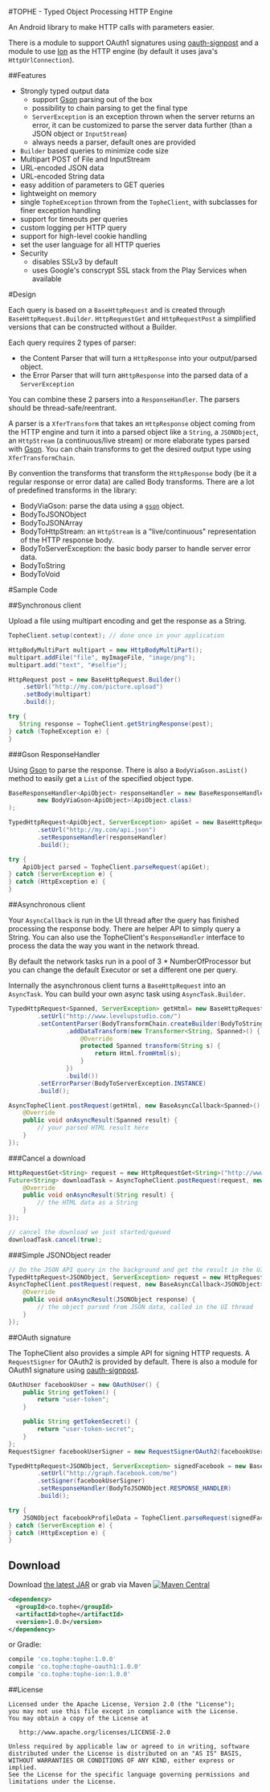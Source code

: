 #TOPHE - Typed Object Processing HTTP Engine

An Android library to make HTTP calls with parameters easier.

There is a module to support OAuth1 signatures using [oauth-signpost](Tophe-OAuth1) and a module to use [Ion](Tophe-Ion) as the HTTP engine (by default it uses java's `HttpUrlConnection`).

##Features

* Strongly typed output data
	* support [Gson][4] parsing out of the box
	* possibility to chain parsing to get the final type
	* `ServerException` is an exception thrown when the server returns an error, it can be customized to parse the server data further (than a JSON object or `InputStream`)
	* always needs a parser, default ones are provided
* `Builder` based queries to minimize code size
* Multipart POST of File and InputStream
* URL-encoded JSON data
* URL-encoded String data
* easy addition of parameters to GET queries
* lightweight on memory
* single `TopheException` thrown from the `TopheClient`, with subclasses for finer exception handling
* support for timeouts per queries
* custom logging per HTTP query
* support for high-level cookie handling
* set the user language for all HTTP queries
* Security
	* disables SSLv3 by default
	* uses Google's conscrypt SSL stack from the Play Services when available

#Design

Each query is based on a `BaseHttpRequest` and is created through `BaseHttpRequest.Builder`. `HttpRequestGet` and `HttpRequestPost` a simplified versions that can be constructed without a Builder.

Each query requires 2 types of parser:

* the Content Parser that will turn a `HttpResponse` into your output/parsed object. 
* the Error Parser that will turn a`HttpResponse` into the parsed data of a `ServerException`

You can combine these 2 parsers into a `ResponseHandler`. The parsers should be thread-safe/reentrant.

A parser is a `XferTransform` that takes an `HttpResponse` object coming from the HTTP engine and turn it into a parsed object like a `String`, a `JSONObject`, an `HttpStream` (a continuous/live stream) or more elaborate types parsed with [Gson][4]. You can chain transforms to get the desired output type using `XferTransformChain`.

By convention the transforms that transform the `HttpResponse` body (be it a regular response or error data) are called Body transforms. There are a lot of predefined transforms in the library:

* BodyViaGson: parse the data using a [`gson`][4] object.
* BodyToJSONObject
* BodyToJSONArray
* BodyToHttpStream: an `HttpStream` is a "live/continuous" representation of the HTTP response body.
* BodyToServerException: the basic body parser to handle server error data.
* BodyToString
* BodyToVoid


#Sample Code

##Synchronous client

Upload a file using multipart encoding and get the response as a String.
```java
TopheClient.setup(context); // done once in your application

HttpBodyMultiPart multipart = new HttpBodyMultiPart();
multipart.addFile("file", myImageFile, "image/png");
multipart.add("text", "#selfie");

HttpRequest post = new BaseHttpRequest.Builder()
	.setUrl("http://my.com/picture.upload")
	.setBody(multipart)
	.build();

try {
   String response = TopheClient.getStringResponse(post);
} catch (TopheException e) {
}
```

###Gson ResponseHandler

Using [Gson][4] to parse the response. There is also a `BodyViaGson.asList()` method to easily get a `List` of the specified object type.

```java
BaseResponseHandler<ApiObject> responseHandler = new BaseResponseHandler<ApiObject>(
        new BodyViaGson<ApiObject>(ApiObject.class)
);

TypedHttpRequest<ApiObject, ServerException> apiGet = new BaseHttpRequest.Builder<ApiObject, ServerException>()
        .setUrl("http://my.com/api.json")
        .setResponseHandler(responseHandler)
        .build();

try {
    ApiObject parsed = TopheClient.parseRequest(apiGet);
} catch (ServerException e) {
} catch (HttpException e) {
}
```

##Asynchronous client

Your `AsyncCallback` is run in the UI thread after the query has finished processing the response body.
There are helper API to simply query a String. You can also use the TopheClient's `ResponseHandler` 
interface to process the data the way you want in the network thread.

By default the network tasks run in a pool of 3 * NumberOfProcessor but you can change the default Executor or set a different one per query.

Internally the asynchronous client turns a `BaseHttpRequest` into an `AsyncTask`. You can build your own async task using
`AsyncTask.Builder`.

```java
TypedHttpRequest<Spanned, ServerException> getHtml= new BaseHttpRequest.Builder<Spanned, ServerException>()
        .setUrl("http://www.levelupstudio.com/")
        .setContentParser(BodyTransformChain.createBuilder(BodyToString.INSTANCE)
                .addDataTransform(new Transformer<String, Spanned>() {
                    @Override
                    protected Spanned transform(String s) {
                        return Html.fromHtml(s);
                    }
                })
                .build())
        .setErrorParser(BodyToServerException.INSTANCE)
        .build();

AsyncTopheClient.postRequest(getHtml, new BaseAsyncCallback<Spanned>() {
    @Override
    public void onAsyncResult(Spanned result) {
        // your parsed HTML result here
    }
});
```

###Cancel a download

```java
HttpRequestGet<String> request = new HttpRequestGet<String>("http://www.levelupstudio.com/", null, BodyToString.INSTANCE);
Future<String> downloadTask = AsyncTopheClient.postRequest(request, new BaseAsyncCallback<String>() {
    @Override
    public void onAsyncResult(String result) {
        // the HTML data as a String
    }
});

// cancel the download we just started/queued
downloadTask.cancel(true);
```

###Simple JSONObject reader

```java
// Do the JSON API query in the background and get the result in the UI thread
TypedHttpRequest<JSONObject, ServerException> request = new HttpRequestGet<JSONObject>("http://service.com/api.json", null, BodyToJSONObject.INSTANCE);
AsyncTopheClient.postRequest(request, new BaseAsyncCallback<JSONObject>() {
    @Override
    public void onAsyncResult(JSONObject response) {
        // the object parsed from JSON data, called in the UI thread
    }
});
```


##OAuth signature

The TopheClient also provides a simple API for signing HTTP requests. A `RequestSigner` for OAuth2 is provided by default.
There is also a module for OAuth1 signature using [oauth-signpost][1].

```java
OAuthUser facebookUser = new OAuthUser() {
    public String getToken() {
        return "user-token";
    }

    public String getTokenSecret() {
        return "user-token-secret";
    }
};
RequestSigner facebookUserSigner = new RequestSignerOAuth2(facebookUser);

TypedHttpRequest<JSONObject, ServerException> signedFacebook = new BaseHttpRequest.Builder<JSONObject, ServerException>()
        .setUrl("http://graph.facebook.com/me")
        .setSigner(facebookUserSigner)
        .setResponseHandler(BodyToJSONObject.RESPONSE_HANDLER)
        .build();

try {
    JSONObject facebookProfileData = TopheClient.parseRequest(signedFacebook);
} catch (ServerException e) {
} catch (HttpException e) {
}
```

## Download

Download [the latest JAR][2] or grab via Maven [![Maven Central](https://maven-badges.herokuapp.com/maven-central/co.tophe/tophe/badge.svg?style=flat)](https://maven-badges.herokuapp.com/maven-central/co.tophe/tophe)
```xml
<dependency>
  <groupId>co.tophe</groupId>
  <artifactId>tophe</artifactId>
  <version>1.0.0</version>
</dependency>
```
or Gradle:
```groovy
compile 'co.tophe:tophe:1.0.0'
compile 'co.tophe:tophe-oauth1:1.0.0'
compile 'co.tophe:tophe-ion:1.0.0'
```

##License

    Licensed under the Apache License, Version 2.0 (the "License");
    you may not use this file except in compliance with the License.
    You may obtain a copy of the License at

       http://www.apache.org/licenses/LICENSE-2.0

    Unless required by applicable law or agreed to in writing, software
    distributed under the License is distributed on an "AS IS" BASIS,
    WITHOUT WARRANTIES OR CONDITIONS OF ANY KIND, either express or implied.
    See the License for the specific language governing permissions and
    limitations under the License.

[1]: https://code.google.com/p/oauth-signpost/
[2]: https://search.maven.org/remote_content?g=co.tophe&a=tophe&v=LATEST
[3]: https://github.com/koush/ion
[4]: https://code.google.com/p/google-gson/
